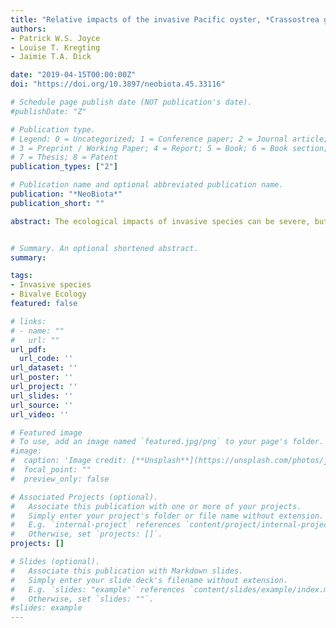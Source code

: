 ```yaml
---
title: "Relative impacts of the invasive Pacific oyster, *Crassostrea gigas*, over the native mussel, *Mytilus edulis*, are mediated by flow velocity and food concentration"
authors:
- Patrick W.S. Joyce
- Louise T. Kregting
- Jaimie T.A. Dick

date: "2019-04-15T00:00:00Z"
doi: "https://doi.org/10.3897/neobiota.45.33116"

# Schedule page publish date (NOT publication's date).
#publishDate: "Z"

# Publication type.
# Legend: 0 = Uncategorized; 1 = Conference paper; 2 = Journal article;
# 3 = Preprint / Working Paper; 4 = Report; 5 = Book; 6 = Book section;
# 7 = Thesis; 8 = Patent
publication_types: ["2"]

# Publication name and optional abbreviated publication name.
publication: "*NeoBiota*"
publication_short: ""

abstract: The ecological impacts of invasive species can be severe, but are generally viewed as highly unpredictable. Recent methods combining per capita feeding rates, population abundances and environmental contexts have shown great utility in predicting invader impacts. Here, clearance rates of the invasive Pacific oyster, *Crassostrea gigas*, and native mussel, *Mytilus edulis*, were investigated in a laboratory experiment where oscillatory water flow and algal food concentrations were manipulated. Invasive oysters had lower clearance rates than native mussels in all experimental groups and did not differ among flow velocities or food concentrations. Native mussel clearance rates were higher at 5 cm s-1 compared to 0 and 15 cm s-1 flow velocities and increased with increasing food concentration. The Relative Impact Potential (RIP) metric was used to assess (i) the influence of flow velocity and food concentration on potential impacts of *C. gigas* on plankton resources and, (ii) the impacts of coexisting reefs, containing both species, on resources compared to monospecific native mussel beds. Greatest Relative Impact Potential of invasive oysters was seen at the lowest flow velocity, but became reduced with increasing flow velocity and food concentration. Relative Impact Potentials of coexisting reefs were generally greater than monospecific native mussel beds, with greatest impacts predicted at lowest flow velocity. We suggest that the greatest ecological impacts and competition potential of *C. gigas* will occur in areas with low flow velocity, but that increased flow will mediate co-existence between the two species.


# Summary. An optional shortened abstract.
summary:

tags:
- Invasive species
- Bivalve Ecology
featured: false

# links:
# - name: ""
#   url: ""
url_pdf:
  url_code: ''
url_dataset: ''
url_poster: ''
url_project: ''
url_slides: ''
url_source: ''
url_video: ''

# Featured image
# To use, add an image named `featured.jpg/png` to your page's folder.
#image:
#  caption: 'Image credit: [**Unsplash**](https://unsplash.com/photos/jdD8gXaTZsc)'
#  focal_point: ""
#  preview_only: false

# Associated Projects (optional).
#   Associate this publication with one or more of your projects.
#   Simply enter your project's folder or file name without extension.
#   E.g. `internal-project` references `content/project/internal-project/index.md`.
#   Otherwise, set `projects: []`.
projects: []

# Slides (optional).
#   Associate this publication with Markdown slides.
#   Simply enter your slide deck's filename without extension.
#   E.g. `slides: "example"` references `content/slides/example/index.md`.
#   Otherwise, set `slides: ""`.
#slides: example
---
```

